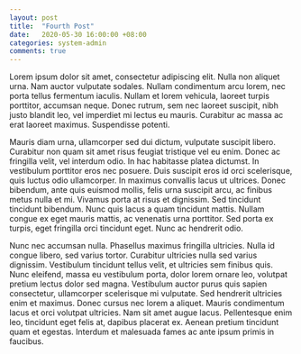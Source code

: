 ```yaml
---
layout: post
title:  "Fourth Post"
date:   2020-05-30 16:00:00 +08:00
categories: system-admin
comments: true
---
```


Lorem ipsum dolor sit amet, consectetur adipiscing elit. Nulla non aliquet urna. Nam auctor vulputate sodales. Nullam condimentum arcu lorem, nec porta tellus fermentum iaculis. Nullam et lorem vehicula, laoreet turpis porttitor, accumsan neque. Donec rutrum, sem nec laoreet suscipit, nibh justo blandit leo, vel imperdiet mi lectus eu mauris. Curabitur ac massa ac erat laoreet maximus. Suspendisse potenti.

<!-- more -->

Mauris diam urna, ullamcorper sed dui dictum, vulputate suscipit libero. Curabitur non quam sit amet risus feugiat tristique vel eu enim. Donec ac fringilla velit, vel interdum odio. In hac habitasse platea dictumst. In vestibulum porttitor eros nec posuere. Duis suscipit eros id orci scelerisque, quis luctus odio ullamcorper. In maximus convallis lacus ut ultrices. Donec bibendum, ante quis euismod mollis, felis urna suscipit arcu, ac finibus metus nulla et mi. Vivamus porta at risus et dignissim. Sed tincidunt tincidunt bibendum. Nunc quis lacus a quam tincidunt mattis. Nullam congue ex eget mauris mattis, ac venenatis urna porttitor. Sed porta ex turpis, eget fringilla orci tincidunt eget. Nunc ac hendrerit odio.

Nunc nec accumsan nulla. Phasellus maximus fringilla ultricies. Nulla id congue libero, sed varius tortor. Curabitur ultricies nulla sed varius dignissim. Vestibulum tincidunt tellus velit, et ultricies sem finibus quis. Nunc eleifend, massa eu vestibulum porta, dolor lorem ornare leo, volutpat pretium lectus dolor sed magna. Vestibulum auctor purus quis sapien consectetur, ullamcorper scelerisque mi vulputate. Sed hendrerit ultricies enim et maximus. Donec cursus nec lorem a aliquet. Mauris condimentum lacus et orci volutpat ultricies. Nam sit amet augue lacus. Pellentesque enim leo, tincidunt eget felis at, dapibus placerat ex. Aenean pretium tincidunt quam et egestas. Interdum et malesuada fames ac ante ipsum primis in faucibus. 